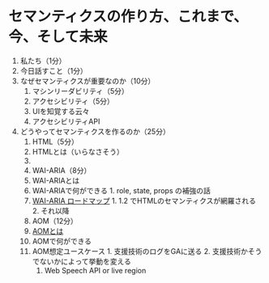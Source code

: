 # セマンティクスの作り方、これまで、今、そして未来

1. 私たち（1分）
2. 今日話すこと（1分）
3. なぜセマンティクスが重要なのか（10分）
   1. マシンリーダビリティ（5分）
   2. アクセシビリティ（5分）
     1. UIを知覚する云々
     2. アクセシビリティAPI
4. どうやってセマンティクスを作るのか（25分）
   1. HTML（5分）
     1. HTMLとは（いらなさそう）
     2. 
   2. WAI-ARIA（8分）
     1. WAI-ARIAとは
     2. WAI-ARIAで何ができる
       1. role, state, props の補強の話
     3. [WAI-ARIA ロードマップ](https://www.w3.org/WAI/ARIA/roadmap)
       1. 1.2 でHTMLのセマンティクスが網羅される
       2. それ以降
   3. AOM（12分）
     1. [AOMとは](http://wicg.github.io/aom/)
     2. AOMで何ができる
     3. AOM想定ユースケース
       1. 支援技術のログをGAに送る
       2. 支援技術かそうでないかによって挙動を変える
         1. Web Speech API or live region
